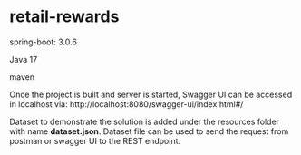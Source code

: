 # retail-rewards

spring-boot: 3.0.6

Java 17

maven

Once the project is built and server is started, Swagger UI can be accessed in localhost via: http://localhost:8080/swagger-ui/index.html#/

Dataset to demonstrate the solution is added under the resources folder with name **dataset.json**. Dataset file can be used to send the request from postman or swagger UI to the REST endpoint.